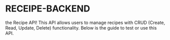 # RECEIPE-BACKEND
 the Recipe API! This API allows users to manage recipes with CRUD (Create, Read, Update, Delete) functionality. Below is the guide to test or use this API.
